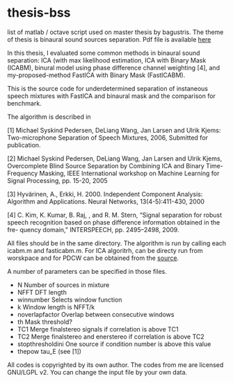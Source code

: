 thesis-bss
==========
list of matlab / octave script used on master thesis by bagustris.
The theme of thesis is binaural sound sources separation. Pdf file is available [here]( http://www.mendeley.com/download/public/6887973/5393254001/c61cc0b8ee45c17e75481e01ee01a6a3b2ca0ac2/dl.pdf)

In this thesis, I evaluated some common methods in binaural sound separation: ICA (with max likelihood estimation, ICA with Binary Mask (ICABM), binural model using phase difference channel weighting [4], and my-proposed-method FastICA with Binary Mask (FastICABM).

This is the source code for underdetermined separation of instaneous speech mixtures with FastICA and binaural mask and the comparison for benchmark. 

The algorithm is described in

[1]	Michael Syskind Pedersen, DeLiang Wang, Jan Larsen and Ulrik Kjems: 
	Two-microphone Separation of Speech Mixtures, 2006, Submitted for publication.

[2]	Michael Syskind Pedersen, DeLiang Wang, Jan Larsen and Ulrik Kjems, Overcomplete Blind Source Separation by 
	Combining ICA and Binary Time-Frequency Masking, IEEE International workshop on Machine 
	Learning for Signal Processing, pp. 15-20, 2005

[3] Hyvärinen, A., Erkki, H. 2000. Independent Component
Analysis: Algorithm and Applications. Neural Networks, 13(4-5):411-430, 2000

[4] C. Kim, K. Kumar, B. Raj, , and R. M. Stern, “Signal separation for robust
speech recognition based on phase difference information obtained in the fre-
quency domain,” INTERSPEECH, pp. 2495–2498, 2009.


All files should be in the same directory. 
The algorithm is run by calling each icabm.m and fasticabm.m. 
For ICA algoritrh, can be directy run from worskpace and for PDCW can be obtained from the [source](http://www.cs.cmu.edu/~chanwook/MyAlgorithms/PDCW_IS2009/INTERSPEECH2009Package.zip).

A number of parameters can be specified in those files.

- N 			Number of sources in mixture
- NFFT			DFT length
- winnumber		Selects window function
- k			Window length is NFFT/k
- noverlapfactor		Overlap between consecutive windows
- th 			Mask threshold?
- TC1			Merge finalstereo signals if correlation is above TC1
- TC2	 		Merge finalstereo and enerstereo if correlation is above TC2
- stopthresholdini	One source if condition number is above this value
- thepow			tau_E (see [1])

All codes is copyrighted by its own author. The codes from me are licensed GNU/LGPL v2.
You can change the input file by your own data.
